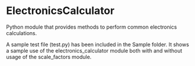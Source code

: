 # ElectronicsCalculator
 Python module that provides methods to perform common electronics calculations.

A sample test file (test.py) has been included in the Sample folder. It shows a sample use of the 
electronics_calculator module both with and without usage of the scale_factors module.
